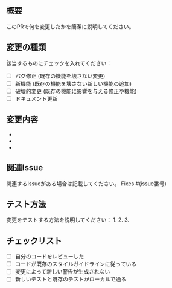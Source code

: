 ## 概要
このPRで何を変更したかを簡潔に説明してください。

## 変更の種類
該当するものにチェックを入れてください：
- [ ] バグ修正 (既存の機能を壊さない変更)
- [ ] 新機能 (既存の機能を壊さない新しい機能の追加)
- [ ] 破壊的変更 (既存の機能に影響を与える修正や機能)
- [ ] ドキュメント更新

## 変更内容
- 
- 
- 

## 関連Issue
関連するIssueがある場合は記載してください。
Fixes #(issue番号)

## テスト方法
変更をテストする方法を説明してください：
1. 
2. 
3. 

## チェックリスト
- [ ] 自分のコードをレビューした
- [ ] コードが既存のスタイルガイドラインに従っている
- [ ] 変更によって新しい警告が生成されない
- [ ] 新しいテストと既存のテストがローカルで通る

